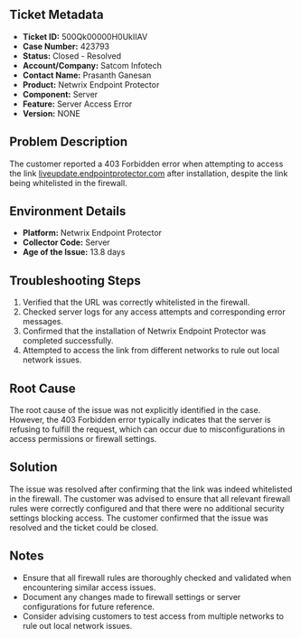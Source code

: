 ## Ticket Metadata
- **Ticket ID:** 500Qk00000H0UkIIAV
- **Case Number:** 423793
- **Status:** Closed - Resolved
- **Account/Company:** Satcom Infotech
- **Contact Name:** Prasanth Ganesan
- **Product:** Netwrix Endpoint Protector
- **Component:** Server
- **Feature:** Server Access Error
- **Version:** NONE

## Problem Description
The customer reported a 403 Forbidden error when attempting to access the link [liveupdate.endpointprotector.com](https://liveupdate.endpointprotector.com) after installation, despite the link being whitelisted in the firewall.

## Environment Details
- **Platform:** Netwrix Endpoint Protector
- **Collector Code:** Server
- **Age of the Issue:** 13.8 days

## Troubleshooting Steps
1. Verified that the URL was correctly whitelisted in the firewall.
2. Checked server logs for any access attempts and corresponding error messages.
3. Confirmed that the installation of Netwrix Endpoint Protector was completed successfully.
4. Attempted to access the link from different networks to rule out local network issues.

## Root Cause
The root cause of the issue was not explicitly identified in the case. However, the 403 Forbidden error typically indicates that the server is refusing to fulfill the request, which can occur due to misconfigurations in access permissions or firewall settings.

## Solution
The issue was resolved after confirming that the link was indeed whitelisted in the firewall. The customer was advised to ensure that all relevant firewall rules were correctly configured and that there were no additional security settings blocking access. The customer confirmed that the issue was resolved and the ticket could be closed.

## Notes
- Ensure that all firewall rules are thoroughly checked and validated when encountering similar access issues.
- Document any changes made to firewall settings or server configurations for future reference.
- Consider advising customers to test access from multiple networks to rule out local network issues.